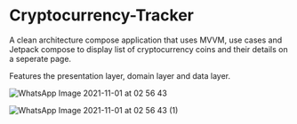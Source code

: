 # Cryptocurrency-Tracker
A clean architecture compose application that uses MVVM, use cases and 
Jetpack compose to display list of cryptocurrency coins and their details on a seperate page.

Features the presentation layer, domain layer and data layer.

![WhatsApp Image 2021-11-01 at 02 56 43](https://user-images.githubusercontent.com/40584796/139611236-4a40c113-2247-4540-b0cb-5ae4164cef46.jpeg)

![WhatsApp Image 2021-11-01 at 02 56 43 (1)](https://user-images.githubusercontent.com/40584796/139611259-e7e66b8a-f896-47bd-857f-b7b661eae00e.jpeg)


